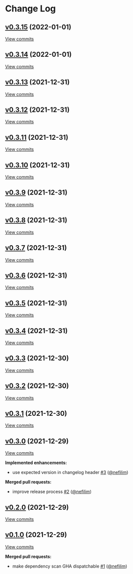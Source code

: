 # Change Log

## [v0.3.15](https://github.com/nefilim/test-build/tree/v0.3.15) (2022-01-01)
[View commits](https://github.com/nefilim/test-build/compare/v0.3.14...v0.3.15)


## [v0.3.14](https://github.com/nefilim/test-build/tree/v0.3.14) (2022-01-01)
[View commits](https://github.com/nefilim/test-build/compare/v0.3.13...v0.3.14)


## [v0.3.13](https://github.com/nefilim/test-build/tree/v0.3.13) (2021-12-31)
[View commits](https://github.com/nefilim/test-build/compare/v0.3.12...v0.3.13)


## [v0.3.12](https://github.com/nefilim/test-build/tree/v0.3.12) (2021-12-31)
[View commits](https://github.com/nefilim/test-build/compare/v0.3.11...v0.3.12)


## [v0.3.11](https://github.com/nefilim/test-build/tree/v0.3.11) (2021-12-31)
[View commits](https://github.com/nefilim/test-build/compare/v0.3.10...v0.3.11)


## [v0.3.10](https://github.com/nefilim/test-build/tree/v0.3.10) (2021-12-31)
[View commits](https://github.com/nefilim/test-build/compare/v0.3.9...v0.3.10)


## [v0.3.9](https://github.com/nefilim/test-build/tree/v0.3.9) (2021-12-31)
[View commits](https://github.com/nefilim/test-build/compare/v0.3.8...v0.3.9)


## [v0.3.8](https://github.com/nefilim/test-build/tree/v0.3.8) (2021-12-31)
[View commits](https://github.com/nefilim/test-build/compare/v0.3.7...v0.3.8)


## [v0.3.7](https://github.com/nefilim/test-build/tree/v0.3.7) (2021-12-31)
[View commits](https://github.com/nefilim/test-build/compare/v0.3.6...v0.3.7)


## [v0.3.6](https://github.com/nefilim/test-build/tree/v0.3.6) (2021-12-31)
[View commits](https://github.com/nefilim/test-build/compare/v0.3.5...v0.3.6)


## [v0.3.5](https://github.com/nefilim/test-build/tree/v0.3.5) (2021-12-31)
[View commits](https://github.com/nefilim/test-build/compare/v0.3.4...v0.3.5)


## [v0.3.4](https://github.com/nefilim/test-build/tree/v0.3.4) (2021-12-31)
[View commits](https://github.com/nefilim/test-build/compare/v0.3.3...v0.3.4)


## [v0.3.3](https://github.com/nefilim/test-build/tree/v0.3.3) (2021-12-30)
[View commits](https://github.com/nefilim/test-build/compare/v0.3.2...v0.3.3)


## [v0.3.2](https://github.com/nefilim/test-build/tree/v0.3.2) (2021-12-30)
[View commits](https://github.com/nefilim/test-build/compare/v0.3.1...v0.3.2)


## [v0.3.1](https://github.com/nefilim/test-build/tree/v0.3.1) (2021-12-30)
[View commits](https://github.com/nefilim/test-build/compare/v0.3.0...v0.3.1)


## [v0.3.0](https://github.com/nefilim/test-build/tree/v0.3.0) (2021-12-29)
[View commits](https://github.com/nefilim/test-build/compare/v0.2.0...v0.3.0)

**Implemented enhancements:**

- use expected version in changelog header [\#3](https://github.com/nefilim/test-build/pull/3) ([@nefilim](https://github.com/nefilim))

**Merged pull requests:**

- improve release process [\#2](https://github.com/nefilim/test-build/pull/2) ([@nefilim](https://github.com/nefilim))

## [v0.2.0](https://github.com/nefilim/test-build/tree/v0.2.0) (2021-12-29)
[View commits](https://github.com/nefilim/test-build/compare/v0.1.0...v0.2.0)


## [v0.1.0](https://github.com/nefilim/test-build/tree/v0.1.0) (2021-12-29)
[View commits](https://github.com/nefilim/test-build/compare/e8e9c8a8757475f54684a83dc636db631fc9e377...v0.1.0)

**Merged pull requests:**

- make dependency scan GHA dispatchable [\#1](https://github.com/nefilim/test-build/pull/1) ([@nefilim](https://github.com/nefilim))
